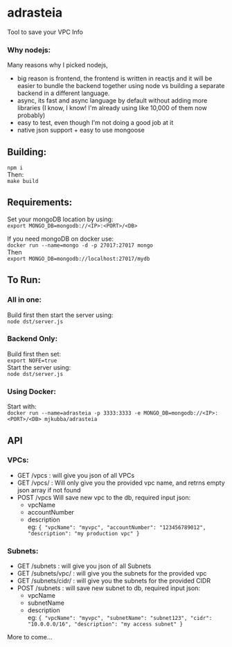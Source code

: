 # adrasteia
Tool to save your VPC Info

### Why nodejs:
Many reasons why I picked nodejs,
* big reason is frontend, the frontend is written in reactjs and it will be easier to bundle the backend together using node vs building a separate backend in a different language.
* async, its fast and async language by default without adding more libraries (I know, I know! I'm already using like 10,000 of them now probably)
* easy to test, even though I'm not doing a good job at it
* native json support + easy to use mongoose



## Building:
`npm i`   
Then:   
`make build`   

## Requirements:
Set your mongoDB location by using:   
`export MONGO_DB=mongodb://<IP>:<PORT>/<DB>`

If you need mongoDB on docker use:   
`docker run --name=mongo -d -p 27017:27017 mongo`   
Then    
`export MONGO_DB=mongodb://localhost:27017/mydb`

## To Run:
### All in one:
Build first then start the server using:  
`node dst/server.js`

### Backend Only:
Build first then set:  
`export NOFE=true`   
Start the server using:   
`node dst/server.js`   

### Using Docker:
Start with:   
`docker run --name=adrasteia -p 3333:3333 -e MONGO_DB=mongodb://<IP>:<PORT>/<DB> mjkubba/adrasteia`

## API
### VPCs:
- GET /vpcs : will give you json of all VPCs
- GET /vpcs/<VPC NAME> : Will only give you the provided vpc name, and retrns empty json array if not found
- POST /vpcs Will save new vpc to the db, required input json:
  - vpcName
  - accountNumber
  - description   
eg:
`{
  "vpcName": "myvpc",
  "accountNumber": "123456789012",
  "description": "my production vpc"
  }`

### Subnets:
- GET /subnets : will give you json of all Subnets
- GET /subnets/vpc/<VPC Name> : will give you the subnets for the provided vpc
- GET /subnets/cidr/<CIDR> : will give you the subnets for the provided CIDR
- POST /subnets : will save new subnet to db, required input json:
  - vpcName
  - subnetName
  - description   
eg:
`{
"vpcName": "myvpc",
"subnetName": "subnet123",
"cidr": "10.0.0.0/16",
"description": "my access subnet"
}`


More to come...
